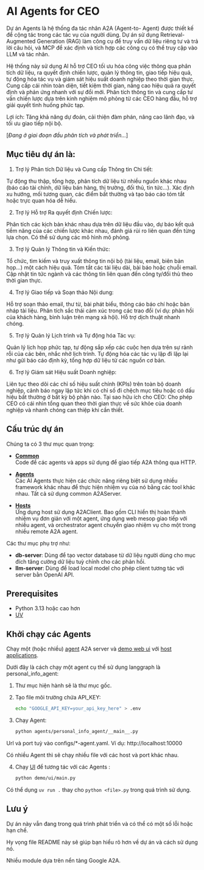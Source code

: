 # AI Agents for CEO

Dự án Agents là hệ thống đa tác nhân A2A (Agent-to- Agent) được thiết kế để cộng tác trong các tác vụ của người dùng. Dự án sử dụng Retrieval- Augmented Generation (RAG) làm công cụ để truy vấn dữ liệu riêng tư và trả lời câu hỏi, và MCP để xác định và tích hợp các công cụ có thể truy cập vào LLM và tác nhân.

Hệ thống này sử dụng AI hỗ trợ CEO tối ưu hóa công việc thông qua phân tích dữ liệu, ra quyết định chiến lược, quản lý thông tin, giao tiếp hiệu quả, tự động hóa tác vụ và giám sát hiệu suất doanh nghiệp theo thời gian thực. Cung cấp cái nhìn toàn diện, tiết kiệm thời gian, nâng cao hiệu quả ra quyết định và phản ứng nhanh với sự đổi mới. Phân tích thông tin và cung cấp tư vấn chiến lược dựa trên kinh nghiệm mô phỏng từ các CEO hàng đầu, hỗ trợ giải quyết tình huống phức tạp.

Lợi ích: Tăng khả năng dự đoán, cải thiện đàm phán, nâng cao lãnh đạo, và tối ưu giao tiếp nội bộ.

[*Đang ở giai đoạn đầu phân tích và phát triển...*]

## Mục tiêu dự án là:
1. Trợ lý Phân tích Dữ liệu và Cung cấp Thông tin Chi tiết:

Tự động thu thập, tổng hợp, phân tích dữ liệu từ nhiều nguồn khác nhau (báo cáo tài chính, dữ liệu bán hàng, thị trường, đối thủ, tin tức...). Xác định xu hướng, mối tương quan, các điểm bất thường và tạo báo cáo tóm tắt hoặc trực quan hóa dễ hiểu.

2. Trợ lý Hỗ trợ Ra quyết định Chiến lược:

Phân tích các kịch bản khác nhau dựa trên dữ liệu đầu vào, dự báo kết quả tiềm năng của các chiến lược khác nhau, đánh giá rủi ro liên quan đến từng lựa chọn. Có thể sử dụng các mô hình mô phỏng.

3. Trợ lý Quản lý Thông tin và Kiến thức:

Tổ chức, tìm kiếm và truy xuất thông tin nội bộ (tài liệu, email, biên bản họp...) một cách hiệu quả. Tóm tắt các tài liệu dài, bài báo hoặc chuỗi email. Cập nhật tin tức ngành và các thông tin liên quan đến công ty/đối thủ theo thời gian thực.

4. Trợ lý Giao tiếp và Soạn thảo Nội dung:

Hỗ trợ soạn thảo email, thư từ, bài phát biểu, thông cáo báo chí hoặc bản nháp tài liệu. Phân tích sắc thái cảm xúc trong các trao đổi (ví dụ: phản hồi của khách hàng, bình luận trên mạng xã hội). Hỗ trợ dịch thuật nhanh chóng.

5. Trợ lý Quản lý Lịch trình và Tự động hóa Tác vụ:

Quản lý lịch họp phức tạp, tự động sắp xếp các cuộc hẹn dựa trên sự rảnh rỗi của các bên, nhắc nhở lịch trình. Tự động hóa các tác vụ lặp đi lặp lại như gửi báo cáo định kỳ, tổng hợp dữ liệu từ các nguồn cơ bản.

6. Trợ lý Giám sát Hiệu suất Doanh nghiệp:

Liên tục theo dõi các chỉ số hiệu suất chính (KPIs) trên toàn bộ doanh nghiệp, cảnh báo ngay lập tức khi có chỉ số đi chệch mục tiêu hoặc có dấu hiệu bất thường ở bất kỳ bộ phận nào.
Tại sao hữu ích cho CEO: Cho phép CEO có cái nhìn tổng quan theo thời gian thực về sức khỏe của doanh nghiệp và nhanh chóng can thiệp khi cần thiết.

## Cấu trúc dự án
Chúng ta có 3 thư mục quan trọng:

* [**Common**](/common)  
Code để các agents và apps sử dụng để giao tiếp A2A thông qua HTTP.

* [**Agents**](/agents/README.md)  
Các AI Agents thực hiện các chức năng riêng biệt sử dụng nhiều framework khác nhau để thực hiện nhiệm vụ của nó bằng các tool khác nhau. Tất cả sử dụng common A2AServer.

* [**Hosts**](/hosts/README.md)  
Ứng dụng host sử dụng A2AClient. Bao gồm CLI hiển thị hoàn thành nhiệm vụ đơn giản với một agent, ứng dụng web mesop giao tiếp với nhiều agent, và orchestrator agent chuyển giao nhiệm vụ cho một trong nhiều remote A2A agent.

Các thư mục phụ trợ như:

- **db-server**: Dùng để tạo vector database từ dữ liệu người dùng cho mục đích tăng cường dữ liệu tuỳ chỉnh cho các phản hồi.
- **llm-server**: Dùng để load local model cho phép client tương tác với server bằn OpenAI API.

## Prerequisites

- Python 3.13 hoặc cao hơn
- [UV](https://docs.astral.sh/uv/)

## Khởi chạy các Agents

Chạy một (hoặc nhiều) [agent](/agents/README.md) A2A server và [demo web ui](/demo/README.md) với [host applications](/hosts/README.md). 

Dưới đây là cách chạy một agent cụ thể sử dụng langgraph là personal_info_agent:

1. Thư mục hiện hành sẽ là thư mục gốc.

2. Tạo file môi trường chứa API_KEY:

   ```bash
   echo "GOOGLE_API_KEY=your_api_key_here" > .env
   ```

3. Chạy Agent:

   ```bash
   python agents/personal_info_agent/__main__.py
   ```

  Url và port tuỳ vào configs/*-agent.yaml. Ví dụ: http://localhost:10000

  Có nhiều Agent thì sẽ chạy nhiều file với các host và port khác nhau.

4. Chạy [UI](/demo/README.md) để tương tác với các Agents :

   ```bash
   python demo/ui/main.py
   ```

Có thể dụng `uv run .` thay cho `python <file>.py` trong quá trình sử dụng.


## Lưu ý

Dự án này vẫn đang trong quá trình phát triển và có thể có một số lỗi hoặc hạn chế.

Hy vọng file README này sẽ giúp bạn hiểu rõ hơn về dự án và cách sử dụng nó.

Nhiều module dựa trên nển tảng Google A2A.